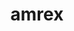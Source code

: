 ---
title: "amrex"
layout: cache
categories: [package, develop-2023-10-15]
meta: {"versions": ["23.10"], "compilers": ["gcc@=11.4.0", "gcc@=9.4.0", "oneapi@=2023.2.1"], "oss": ["ubuntu20.04"], "platforms": ["linux"], "targets": ["neoverse_v1", "ppc64le", "x86_64_v3"], "stacks": ["e4s", "e4s-neoverse_v1", "e4s-oneapi", "e4s-power", "e4s-rocm-external", "root"], "num_specs": 15, "num_specs_by_stack": {"e4s-neoverse_v1": 4, "root": 15, "e4s-power": 2, "e4s-rocm-external": 2, "e4s": 5, "e4s-oneapi": 2}}
spec_details: [{"hash": "fhrgpoeq46cyls6ivltfed6l7m4hoayi", "compiler": "gcc@=11.4.0", "versions": ["23.10"], "os": "ubuntu20.04", "platform": "linux", "target": "neoverse_v1", "variants": ["~amrdata", "build_system=cmake", "build_type=Release", "+cuda", "cuda_arch=90", "dimensions=1,2,3", "~eb", "~fortran", "generator=make", "~hdf5", "~hypre", "~ipo", "+linear_solvers", "+mpi", "~openmp", "~particles", "~petsc", "~pic", "~plotfile_tools", "precision=double", "~rocm", "~shared", "~sundials", "~sycl", "~tiny_profile"], "stacks": ["e4s-neoverse_v1", "root"], "size": "-", "tarball": "https://binaries.spack.io/releases/develop-2023-10-15/build_cache/linux-ubuntu20.04-neoverse_v1/gcc-11.4.0/amrex-23.10/linux-ubuntu20.04-neoverse_v1-gcc-11.4.0-amrex-23.10-fhrgpoeq46cyls6ivltfed6l7m4hoayi.spack"}, {"hash": "4ajoa2apxj2kaxqa2lcofjkhjzrpqi4g", "compiler": "gcc@=11.4.0", "versions": ["23.10"], "os": "ubuntu20.04", "platform": "linux", "target": "neoverse_v1", "variants": ["~amrdata", "build_system=cmake", "build_type=Release", "+cuda", "cuda_arch=80", "dimensions=1,2,3", "~eb", "~fortran", "generator=make", "~hdf5", "~hypre", "~ipo", "+linear_solvers", "+mpi", "~openmp", "~particles", "~petsc", "~pic", "~plotfile_tools", "precision=double", "~rocm", "~shared", "~sundials", "~sycl", "~tiny_profile"], "stacks": ["e4s-neoverse_v1", "root"], "size": "-", "tarball": "https://binaries.spack.io/releases/develop-2023-10-15/build_cache/linux-ubuntu20.04-neoverse_v1/gcc-11.4.0/amrex-23.10/linux-ubuntu20.04-neoverse_v1-gcc-11.4.0-amrex-23.10-4ajoa2apxj2kaxqa2lcofjkhjzrpqi4g.spack"}, {"hash": "tspuv6hvnlk5bvxg6oesg7bbl5q7335d", "compiler": "gcc@=11.4.0", "versions": ["23.10"], "os": "ubuntu20.04", "platform": "linux", "target": "neoverse_v1", "variants": ["~amrdata", "build_system=cmake", "build_type=Release", "+cuda", "cuda_arch=75", "dimensions=1,2,3", "~eb", "~fortran", "generator=make", "~hdf5", "~hypre", "~ipo", "+linear_solvers", "+mpi", "~openmp", "~particles", "~petsc", "~pic", "~plotfile_tools", "precision=double", "~rocm", "~shared", "~sundials", "~sycl", "~tiny_profile"], "stacks": ["e4s-neoverse_v1", "root"], "size": "-", "tarball": "https://binaries.spack.io/releases/develop-2023-10-15/build_cache/linux-ubuntu20.04-neoverse_v1/gcc-11.4.0/amrex-23.10/linux-ubuntu20.04-neoverse_v1-gcc-11.4.0-amrex-23.10-tspuv6hvnlk5bvxg6oesg7bbl5q7335d.spack"}, {"hash": "7vqa6fcd4iq32czklzivcyodayy5wlpv", "compiler": "gcc@=11.4.0", "versions": ["23.10"], "os": "ubuntu20.04", "platform": "linux", "target": "neoverse_v1", "variants": ["~amrdata", "build_system=cmake", "build_type=Release", "~cuda", "dimensions=1,2,3", "~eb", "~fortran", "generator=make", "~hdf5", "~hypre", "~ipo", "+linear_solvers", "+mpi", "~openmp", "~particles", "~petsc", "~pic", "~plotfile_tools", "precision=double", "~rocm", "~shared", "~sundials", "~sycl", "~tiny_profile"], "stacks": ["e4s-neoverse_v1", "root"], "size": "-", "tarball": "https://binaries.spack.io/releases/develop-2023-10-15/build_cache/linux-ubuntu20.04-neoverse_v1/gcc-11.4.0/amrex-23.10/linux-ubuntu20.04-neoverse_v1-gcc-11.4.0-amrex-23.10-7vqa6fcd4iq32czklzivcyodayy5wlpv.spack"}, {"hash": "d2fu25ps3csbb7fwwzya45qumicsahpo", "compiler": "gcc@=9.4.0", "versions": ["23.10"], "os": "ubuntu20.04", "platform": "linux", "target": "ppc64le", "variants": ["~amrdata", "build_system=cmake", "build_type=Release", "+cuda", "cuda_arch=70", "dimensions=1,2,3", "~eb", "~fortran", "generator=make", "~hdf5", "~hypre", "~ipo", "+linear_solvers", "+mpi", "~openmp", "~particles", "~petsc", "~pic", "~plotfile_tools", "precision=double", "~rocm", "~shared", "~sundials", "~sycl", "~tiny_profile"], "stacks": ["root", "e4s-power"], "size": "-", "tarball": "https://binaries.spack.io/releases/develop-2023-10-15/build_cache/linux-ubuntu20.04-ppc64le/gcc-9.4.0/amrex-23.10/linux-ubuntu20.04-ppc64le-gcc-9.4.0-amrex-23.10-d2fu25ps3csbb7fwwzya45qumicsahpo.spack"}, {"hash": "zugml3i6fif4lyaqlzzm4snjnohuk63k", "compiler": "gcc@=9.4.0", "versions": ["23.10"], "os": "ubuntu20.04", "platform": "linux", "target": "ppc64le", "variants": ["~amrdata", "build_system=cmake", "build_type=Release", "~cuda", "dimensions=1,2,3", "~eb", "~fortran", "generator=make", "~hdf5", "~hypre", "~ipo", "+linear_solvers", "+mpi", "~openmp", "~particles", "~petsc", "~pic", "~plotfile_tools", "precision=double", "~rocm", "~shared", "~sundials", "~sycl", "~tiny_profile"], "stacks": ["root", "e4s-power"], "size": "-", "tarball": "https://binaries.spack.io/releases/develop-2023-10-15/build_cache/linux-ubuntu20.04-ppc64le/gcc-9.4.0/amrex-23.10/linux-ubuntu20.04-ppc64le-gcc-9.4.0-amrex-23.10-zugml3i6fif4lyaqlzzm4snjnohuk63k.spack"}, {"hash": "qzziy4ufsutwwjgdoabd6op632v2d5vq", "compiler": "gcc@=11.4.0", "versions": ["23.10"], "os": "ubuntu20.04", "platform": "linux", "target": "x86_64_v3", "variants": ["amdgpu_target=gfx90a", "~amrdata", "build_system=cmake", "build_type=Release", "~cuda", "dimensions=1,2,3", "~eb", "~fortran", "generator=make", "~hdf5", "~hypre", "~ipo", "+linear_solvers", "+mpi", "~openmp", "~particles", "~petsc", "~pic", "~plotfile_tools", "precision=double", "+rocm", "~shared", "~sundials", "~sycl", "~tiny_profile"], "stacks": ["e4s-rocm-external", "root"], "size": "-", "tarball": "https://binaries.spack.io/releases/develop-2023-10-15/build_cache/linux-ubuntu20.04-x86_64_v3/gcc-11.4.0/amrex-23.10/linux-ubuntu20.04-x86_64_v3-gcc-11.4.0-amrex-23.10-qzziy4ufsutwwjgdoabd6op632v2d5vq.spack"}, {"hash": "bnp5m4kz6ezpvde3d3q5v3jfzr3lrpvw", "compiler": "gcc@=11.4.0", "versions": ["23.10"], "os": "ubuntu20.04", "platform": "linux", "target": "x86_64_v3", "variants": ["~amrdata", "build_system=cmake", "build_type=Release", "+cuda", "cuda_arch=90", "dimensions=1,2,3", "~eb", "~fortran", "generator=make", "~hdf5", "~hypre", "~ipo", "+linear_solvers", "+mpi", "~openmp", "~particles", "~petsc", "~pic", "~plotfile_tools", "precision=double", "~rocm", "~shared", "~sundials", "~sycl", "~tiny_profile"], "stacks": ["root", "e4s"], "size": "-", "tarball": "https://binaries.spack.io/releases/develop-2023-10-15/build_cache/linux-ubuntu20.04-x86_64_v3/gcc-11.4.0/amrex-23.10/linux-ubuntu20.04-x86_64_v3-gcc-11.4.0-amrex-23.10-bnp5m4kz6ezpvde3d3q5v3jfzr3lrpvw.spack"}, {"hash": "arkwhdvihwwreecqtefnzs7ommqc3ve5", "compiler": "gcc@=11.4.0", "versions": ["23.10"], "os": "ubuntu20.04", "platform": "linux", "target": "x86_64_v3", "variants": ["~amrdata", "build_system=cmake", "build_type=Release", "+cuda", "cuda_arch=80", "dimensions=1,2,3", "~eb", "~fortran", "generator=make", "~hdf5", "~hypre", "~ipo", "+linear_solvers", "+mpi", "~openmp", "~particles", "~petsc", "~pic", "~plotfile_tools", "precision=double", "~rocm", "~shared", "~sundials", "~sycl", "~tiny_profile"], "stacks": ["root", "e4s"], "size": "-", "tarball": "https://binaries.spack.io/releases/develop-2023-10-15/build_cache/linux-ubuntu20.04-x86_64_v3/gcc-11.4.0/amrex-23.10/linux-ubuntu20.04-x86_64_v3-gcc-11.4.0-amrex-23.10-arkwhdvihwwreecqtefnzs7ommqc3ve5.spack"}, {"hash": "pxoyzduwr5ppo3zsuagzrve6pzs4ngu6", "compiler": "gcc@=11.4.0", "versions": ["23.10"], "os": "ubuntu20.04", "platform": "linux", "target": "x86_64_v3", "variants": ["~amrdata", "build_system=cmake", "build_type=Release", "~cuda", "dimensions=1,2,3", "~eb", "~fortran", "generator=make", "~hdf5", "~hypre", "~ipo", "+linear_solvers", "+mpi", "~openmp", "~particles", "~petsc", "~pic", "~plotfile_tools", "precision=double", "~rocm", "~shared", "~sundials", "~sycl", "~tiny_profile"], "stacks": ["root", "e4s"], "size": "-", "tarball": "https://binaries.spack.io/releases/develop-2023-10-15/build_cache/linux-ubuntu20.04-x86_64_v3/gcc-11.4.0/amrex-23.10/linux-ubuntu20.04-x86_64_v3-gcc-11.4.0-amrex-23.10-pxoyzduwr5ppo3zsuagzrve6pzs4ngu6.spack"}, {"hash": "tiflrczdmekffnmnzwbbiu7kotcoxvhb", "compiler": "gcc@=11.4.0", "versions": ["23.10"], "os": "ubuntu20.04", "platform": "linux", "target": "x86_64_v3", "variants": ["amdgpu_target=gfx90a", "~amrdata", "build_system=cmake", "build_type=Release", "~cuda", "dimensions=1,2,3", "~eb", "~fortran", "generator=make", "~hdf5", "~hypre", "~ipo", "+linear_solvers", "+mpi", "~openmp", "~particles", "~petsc", "~pic", "~plotfile_tools", "precision=double", "+rocm", "~shared", "~sundials", "~sycl", "~tiny_profile"], "stacks": ["root", "e4s"], "size": "-", "tarball": "https://binaries.spack.io/releases/develop-2023-10-15/build_cache/linux-ubuntu20.04-x86_64_v3/gcc-11.4.0/amrex-23.10/linux-ubuntu20.04-x86_64_v3-gcc-11.4.0-amrex-23.10-tiflrczdmekffnmnzwbbiu7kotcoxvhb.spack"}, {"hash": "wexezgp5kkajjsf3qxnwsos6oagear3i", "compiler": "gcc@=11.4.0", "versions": ["23.10"], "os": "ubuntu20.04", "platform": "linux", "target": "x86_64_v3", "variants": ["amdgpu_target=gfx908", "~amrdata", "build_system=cmake", "build_type=Release", "~cuda", "dimensions=1,2,3", "~eb", "~fortran", "generator=make", "~hdf5", "~hypre", "~ipo", "+linear_solvers", "+mpi", "~openmp", "~particles", "~petsc", "~pic", "~plotfile_tools", "precision=double", "+rocm", "~shared", "~sundials", "~sycl", "~tiny_profile"], "stacks": ["root", "e4s"], "size": "-", "tarball": "https://binaries.spack.io/releases/develop-2023-10-15/build_cache/linux-ubuntu20.04-x86_64_v3/gcc-11.4.0/amrex-23.10/linux-ubuntu20.04-x86_64_v3-gcc-11.4.0-amrex-23.10-wexezgp5kkajjsf3qxnwsos6oagear3i.spack"}, {"hash": "p7lsyu2na2lwklgujqzsmutlfhlh4wzz", "compiler": "gcc@=11.4.0", "versions": ["23.10"], "os": "ubuntu20.04", "platform": "linux", "target": "x86_64_v3", "variants": ["amdgpu_target=gfx908", "~amrdata", "build_system=cmake", "build_type=Release", "~cuda", "dimensions=1,2,3", "~eb", "~fortran", "generator=make", "~hdf5", "~hypre", "~ipo", "+linear_solvers", "+mpi", "~openmp", "~particles", "~petsc", "~pic", "~plotfile_tools", "precision=double", "+rocm", "~shared", "~sundials", "~sycl", "~tiny_profile"], "stacks": ["e4s-rocm-external", "root"], "size": "-", "tarball": "https://binaries.spack.io/releases/develop-2023-10-15/build_cache/linux-ubuntu20.04-x86_64_v3/gcc-11.4.0/amrex-23.10/linux-ubuntu20.04-x86_64_v3-gcc-11.4.0-amrex-23.10-p7lsyu2na2lwklgujqzsmutlfhlh4wzz.spack"}, {"hash": "whtzbvqw27a32rk3yr2tzrubf3n6s4zc", "compiler": "oneapi@=2023.2.1", "versions": ["23.10"], "os": "ubuntu20.04", "platform": "linux", "target": "x86_64_v3", "variants": ["~amrdata", "build_system=cmake", "build_type=Release", "~cuda", "dimensions=1,2,3", "~eb", "~fortran", "generator=make", "~hdf5", "~hypre", "~ipo", "+linear_solvers", "+mpi", "~openmp", "~particles", "~petsc", "~pic", "~plotfile_tools", "precision=double", "~rocm", "~shared", "~sundials", "+sycl", "~tiny_profile"], "stacks": ["root", "e4s-oneapi"], "size": "-", "tarball": "https://binaries.spack.io/releases/develop-2023-10-15/build_cache/linux-ubuntu20.04-x86_64_v3/oneapi-2023.2.1/amrex-23.10/linux-ubuntu20.04-x86_64_v3-oneapi-2023.2.1-amrex-23.10-whtzbvqw27a32rk3yr2tzrubf3n6s4zc.spack"}, {"hash": "sv4a6x66zjujrfnbfae7vjtkbtbemqnx", "compiler": "oneapi@=2023.2.1", "versions": ["23.10"], "os": "ubuntu20.04", "platform": "linux", "target": "x86_64_v3", "variants": ["~amrdata", "build_system=cmake", "build_type=Release", "~cuda", "dimensions=1,2,3", "~eb", "~fortran", "generator=make", "~hdf5", "~hypre", "~ipo", "+linear_solvers", "+mpi", "~openmp", "~particles", "~petsc", "~pic", "~plotfile_tools", "precision=double", "~rocm", "~shared", "~sundials", "~sycl", "~tiny_profile"], "stacks": ["root", "e4s-oneapi"], "size": "-", "tarball": "https://binaries.spack.io/releases/develop-2023-10-15/build_cache/linux-ubuntu20.04-x86_64_v3/oneapi-2023.2.1/amrex-23.10/linux-ubuntu20.04-x86_64_v3-oneapi-2023.2.1-amrex-23.10-sv4a6x66zjujrfnbfae7vjtkbtbemqnx.spack"}]
---